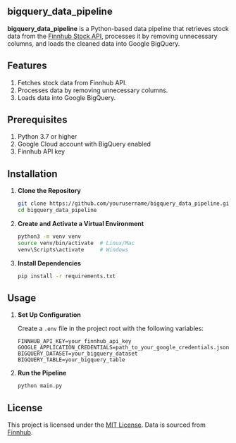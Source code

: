 ## bigquery_data_pipeline

**bigquery_data_pipeline** is a Python-based data pipeline that retrieves stock data from the [Finnhub Stock API](https://finnhub.io/), processes it by removing unnecessary columns, and loads the cleaned data into Google BigQuery.

## Features

1. Fetches stock data from Finnhub API.
2. Processes data by removing unnecessary columns.
3. Loads data into Google BigQuery.

## Prerequisites

1. Python 3.7 or higher
2. Google Cloud account with BigQuery enabled
3. Finnhub API key

## Installation

1. **Clone the Repository**

    ```bash
    git clone https://github.com/yourusername/bigquery_data_pipeline.git
    cd bigquery_data_pipeline
    ```

2. **Create and Activate a Virtual Environment**

    ```bash
    python3 -m venv venv
    source venv/bin/activate  # Linux/Mac
    venv\Scripts\activate     # Windows
    ```

3. **Install Dependencies**

    ```bash
    pip install -r requirements.txt
    ```

## Usage

1. **Set Up Configuration**

    Create a `.env` file in the project root with the following variables:

    ```env
    FINNHUB_API_KEY=your_finnhub_api_key
    GOOGLE_APPLICATION_CREDENTIALS=path_to_your_google_credentials.json
    BIGQUERY_DATASET=your_bigquery_dataset
    BIGQUERY_TABLE=your_bigquery_table
    ```

2. **Run the Pipeline**

    ```bash
    python main.py
    ```

## License

This project is licensed under the [MIT License](LICENSE). Data is sourced from [Finnhub](https://finnhub.io/).
